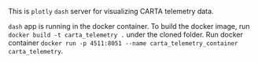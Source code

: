 This is `plotly` `dash` server for visualizing CARTA telemetry data.

`dash` app is running in the docker container. To build the docker image, run `docker build -t carta_telemetry .` under the cloned folder. Run docker container `docker run -p 4511:8051 --name carta_telemetry_container carta_telemetry`.